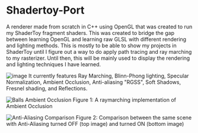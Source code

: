 # Shadertoy-Port
A renderer made from scratch in C++ using OpenGL that was created to run my ShaderToy fragment shaders. This was created to bridge the gap between learning OpenGL and learning raw GLSL with different rendering and lighting methods. This is mostly to be able to show my projects in ShaderToy until I figure out a way to do apply path tracing and ray marching to my rasterizer. Until then, this will be mainly used to display the rendering and lighting techniques I have learned.

![image](https://user-images.githubusercontent.com/86325057/212493657-8b567b9f-2997-4610-8ff6-581f32152954.png)
It currently features Ray Marching, Blinn-Phong lighting, Specular Normalization, Ambient Occlusion, Anti-aliasing "RGSS", Soft Shadows, Fresnel shading, and Reflections.

![Balls Ambient Occlusion](https://github.com/GlassCactus/Shadertoy-Port/assets/86325057/ca11ee75-bcc3-4245-903d-d30e73fb1792)
Figure 1: A raymarching implementation of Ambient Occlusion

![Anti-Aliasing Comparison](https://github.com/GlassCactus/Shadertoy-Port/assets/86325057/b99c289d-5ce9-42fb-a303-29f039aca698)
Figure 2: Comparison between the same scene with Anti-Aliasing turned OFF (top image) and turned ON (bottom image)
